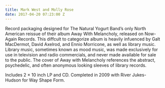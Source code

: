 ```yaml
---
title: Mark West and Molly Rose
date: 2017-04-20 07:23:00 Z
---
```


Record packaging designed for The Natural Yogurt Band’s only North American
reissue of their album Away With Melancholy, released on Now-Again Records. This
diffcult to categorize album is heavily infuenced by Galt MacDermot, David Axelrod,
and Ennio Morricone, as well as library music. Library music, sometimes known as
mood music, was made exclusively for use in television and radio commercials, and
never made available for sale to the public. The cover of Away with Melancholy
references the abstract, psychedelic, and often anonymous looking sleeves of library
records.

Includes 2 × 10 inch LP and CD. Completed in 2009 with River Jukes-Hudson for Way
Shape Form.